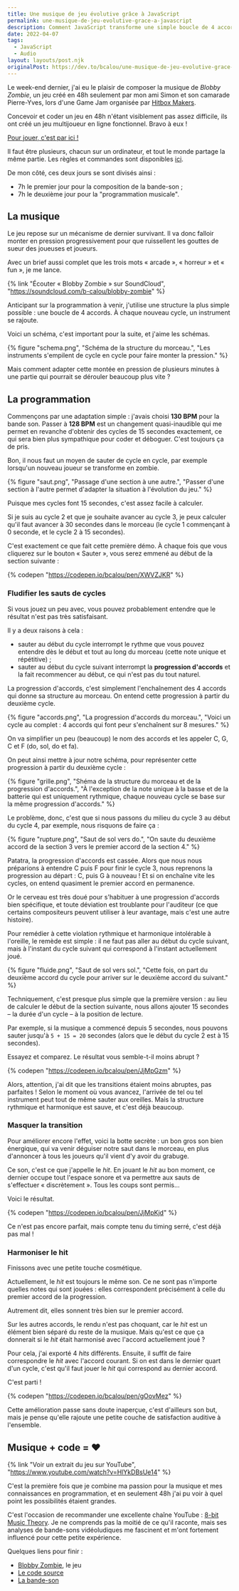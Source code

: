 ```yaml
---
title: Une musique de jeu évolutive grâce à JavaScript
permalink: une-musique-de-jeu-evolutive-grace-a-javascript
description: Comment JavaScript transforme une simple boucle de 4 accords en musique réactive aux événements d'une partie.
date: 2022-04-07
tags:
  - JavaScript
  - Audio
layout: layouts/post.njk
originalPost: https://dev.to/bcalou/une-musique-de-jeu-evolutive-grace-a-javascript-4568
---
```


Le week-end dernier, j'ai eu le plaisir de composer la musique de <cite>Blobby Zombie</cite>, un jeu créé en 48h seulement par mon ami Simon et son camarade Pierre-Yves, lors d'une Game Jam organisée par [Hitbox Makers](http://www.hitboxmakers.fr).

Concevoir et coder un jeu en 48h n'étant visiblement pas assez difficile, ils ont créé un jeu multijoueur en ligne fonctionnel. Bravo à eux !

[Pour jouer, c'est par ici !](https://glop.legeay.dev/)

Il faut être plusieurs, chacun sur un ordinateur, et tout le monde partage la même partie. Les règles et commandes sont disponibles [ici](https://github.com/GJLOP/gjlop_front/blob/master/README.md#comment-jouer).

De mon côté, ces deux jours se sont divisés ainsi :

- 7h le premier jour pour la composition de la bande-son ;
- 7h le deuxième jour pour la "programmation musicale".

## La musique

Le jeu repose sur un mécanisme de dernier survivant. Il va donc falloir monter en pression progressivement pour que ruissellent les gouttes de sueur des joueuses et joueurs.

Avec un brief aussi complet que les trois mots « arcade »,  « horreur » et  « fun », je me lance.

{% link "Écouter « Blobby Zombie » sur SoundCloud", "https://soundcloud.com/b-calou/blobby-zombie" %}

Anticipant sur la programmation à venir, j'utilise une structure la plus simple possible : une boucle de 4 accords. À chaque nouveau cycle, un instrument se rajoute.

Voici un schéma, c'est important pour la suite, et j'aime les schémas.

{% figure
  "schema.png",
  "Schéma de la structure du morceau.",
  "Les instruments s'empilent de cycle en cycle pour faire monter la pression."
%}

Mais comment adapter cette montée en pression de plusieurs minutes à une partie qui pourrait se dérouler beaucoup plus vite ?

## La programmation

Commençons par une adaptation simple : j'avais choisi **130 BPM** pour la bande son. Passer à **128 BPM** est un changement quasi-inaudible qui me permet en revanche d'obtenir des cycles de 15 secondes exactement, ce qui sera bien plus sympathique pour coder et déboguer. C'est toujours ça de pris.

Bon, il nous faut un moyen de sauter de cycle en cycle, par exemple lorsqu'un nouveau joueur se transforme en zombie.

{% figure
  "saut.png",
  "Passage d'une section à une autre.",
  "Passer d'une section à l'autre permet d'adapter la situation à l'évolution du jeu."
%}

Puisque mes cycles font 15 secondes, c'est assez facile à calculer.

Si je suis au cycle 2 et que je souhaite avancer au cycle 3, je peux calculer qu'il faut avancer à 30 secondes dans le morceau (le cycle 1 commençant à 0 seconde, et le cycle 2 à 15 secondes).

C'est exactement ce que fait cette première démo. À chaque fois que vous cliquerez sur le bouton « Sauter », vous serez emmené au début de la section suivante :

{% codepen "https://codepen.io/bcalou/pen/XWVZJKR" %}

### Fludifier les sauts de cycles

Si vous jouez un peu avec, vous pouvez probablement entendre que le résultat n'est pas très satisfaisant.

Il y a deux raisons à cela :

- sauter au début du cycle interrompt le rythme que vous pouvez entendre dès le début et tout au long du morceau (cette note unique et répétitive) ;
- sauter au début du cycle suivant interrompt la **progression d'accords** et la fait recommencer au début, ce qui n'est pas du tout naturel.

La progression d'accords, c'est simplement l'enchaînement des 4 accords qui donne sa structure au morceau. On entend cette progression à partir du deuxième cycle.

{% figure
  "accords.png",
  "La progression d'accords du morceau.",
  "Voici un cycle au complet : 4 accords qui font peur s'enchaînent sur 8 mesures."
%}

On va simplifier un peu (beaucoup) le nom des accords et les appeler C, G, C et F (do, sol, do et fa).

On peut ainsi mettre à jour notre schéma, pour représenter cette progression à partir du deuxième cycle :

{% figure
  "grille.png",
  "Shéma de la structure du morceau et de la progression d'accords.",
  "À l'exception de la note unique à la basse et de la batterie qui est uniquement rythmique, chaque nouveau cycle se base sur la même progression d'accords."
%}

Le problème, donc, c'est que si nous passons du milieu du cycle 3 au début du cycle 4, par exemple, nous risquons de faire ça :

{% figure
  "rupture.png",
  "Saut de sol vers do.",
  "On saute du deuxième accord de la section 3 vers le premier accord de la section 4."
%}

Patatra, la progression d'accords est cassée. Alors que nous nous préparions à entendre C puis F pour finir le cycle 3, nous reprenons la progression au départ : C, puis G à nouveau ! Et si on enchaîne vite les cycles, on entend quasiment le premier accord en permanence.

Or le cerveau est très doué pour s'habituer à une progression d'accords bien spécifique, et toute déviation est troublante pour l'auditeur (ce que certains compositeurs peuvent utiliser à leur avantage, mais c'est une autre histoire).

Pour remédier à cette violation rythmique et harmonique intolérable à l'oreille, le remède est simple : il ne faut pas aller au début du cycle suivant, mais à l'instant du cycle suivant qui correspond à l'instant actuellement joué.

{% figure
  "fluide.png",
  "Saut de sol vers sol.",
  "Cette fois, on part du deuxième accord du cycle pour arriver sur le deuxième accord du suivant."
%}

Techniquement, c'est presque plus simple que la première version : au lieu de calculer le début de la section suivante, nous allons ajouter 15 secondes – la durée d'un cycle – à la position de lecture.

Par exemple, si la musique a commencé depuis 5 secondes, nous pouvons sauter jusqu'à `5 + 15 = 20` secondes (alors que le début du cycle 2 est à 15 secondes).

Essayez et comparez. Le résultat vous semble-t-il moins abrupt ?

{% codepen "https://codepen.io/bcalou/pen/JjMpGzm" %}

Alors, attention, j'ai dit que les transitions étaient moins abruptes, pas parfaites ! Selon le moment où vous avancez, l'arrivée de tel ou tel instrument peut tout de même sauter aux oreilles. Mais la structure rythmique et harmonique est sauve, et c'est déjà beaucoup.

### Masquer la transition

Pour améliorer encore l'effet, voici la botte secrète : un bon gros son bien énergique, qui va venir déguiser notre saut dans le morceau, en plus d'annoncer à tous les joueurs qu'il vient d'y avoir du grabuge.

Ce son, c'est ce que j'appelle le _hit_. En jouant le _hit_ au bon moment, ce dernier occupe tout l'espace sonore et va permettre aux sauts de s'effectuer « discrètement ». Tous les coups sont permis...

Voici le résultat.

{% codepen "https://codepen.io/bcalou/pen/JjMpKjd" %}

Ce n'est pas encore parfait, mais compte tenu du timing serré, c'est déjà pas mal !

### Harmoniser le hit

Finissons avec une petite touche cosmétique.

Actuellement, le _hit_ est toujours le même son. Ce ne sont pas n'importe quelles notes qui sont jouées : elles correspondent précisément à celle du premier accord de la progression.

Autrement dit, elles sonnent très bien sur le premier accord.

Sur les autres accords, le rendu n'est pas choquant, car le _hit_ est un élément bien séparé du reste de la musique. Mais qu'est ce que ça donnerait si le _hit_ était harmonisé avec l'accord actuellement joué ?

Pour cela, j'ai exporté 4 _hits_ différents. Ensuite, il suffit de faire correspondre le _hit_ avec l'accord courant. Si on est dans le dernier quart d'un cycle, c'est qu'il faut jouer le _hit_ qui correspond au dernier accord.

C'est parti !

{% codepen "https://codepen.io/bcalou/pen/gOovMez" %}

Cette amélioration passe sans doute inaperçue, c'est d'ailleurs son but, mais je pense qu'elle rajoute une petite couche de satisfaction auditive à l'ensemble.

## Musique + code = ❤️

{% link "Voir un extrait du jeu sur YouTube", "https://www.youtube.com/watch?v=HlYkDBsUe14" %}

C'est la première fois que je combine ma passion pour la musique et mes connaissances en programmation, et en seulement 48h j'ai pu voir à quel point les possibilités étaient grandes.

C'est l'occasion de recommander une excellente chaîne YouTube : [8-bit Music Theory](https://www.youtube.com/channel/UCeZLO2VgbZHeDcongKzzfOw). Je ne comprends pas la moitié de ce qu'il raconte, mais ses analyses de bande-sons vidéoludiques me fascinent et m'ont fortement influencé pour cette petite expérience.

Quelques liens pour finir :

- [Blobby Zombie](https://glop.legeay.dev/), le jeu
- [Le code source](https://github.com/GJLOP/gjlop_front)
- [La bande-son](https://soundcloud.com/bastien-calou/blobby-zombie)
